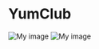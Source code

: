 YumClub
=======

![My image](username.github.com/YumClub/misq/YumClubMockup.jpg)
![My image](username.github.com/YumClub/misq/YumClubMockup2.jpg)
